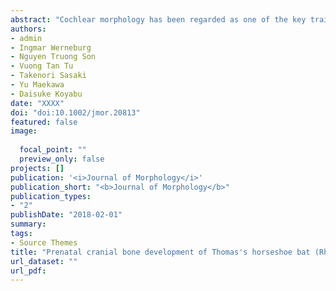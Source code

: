 ```yaml
---
abstract: "Cochlear morphology has been regarded as one of the key traits to understand the origin and evolution of echolocation in bats, given its functionality and performance for receiving echolocation sonar. While numerous researchers have compared adult-stage morphology, few have studied the prenatal development of the cochlea. Here, we provide the first detailed three-dimensional description of the prenatal cranial development in bats, using Rhinolophus thomasi as a model, with particular interest to the petrosal which houses the cochlea. Results revealed that among all cranial bones the onset of the ossification of the petrosal is earlier in R. thomasi when compared to other reported mammals. Generally, the cochlea reaches adult size and shape before or around birth in placental mammals including bats, but we found that its shape and size growths continue until maturity in Rhinolophus species. The relationship of cochlear size and skull size is maintained constant throughout the postnatal ontogeny to adulthood in Rhinolophus, a pattern previously reported neither in any other bats nor other mammals. The peculiar developmental pattern in Rhinolophus possibly allows them to form their characteristically large cochlea and facilitate their distinctive echolocation behavior. A recent study reported that non-echolocating Pteropodidae shares a similar prenatal cochlear size to laryngeal echolocating bats. The apparent resemblance of fetal cochlear size was proposed to be a vestigial signal of large cochlear size in the last common ancestor of bats and thus as supporting evidence for the single origin of laryngeal echolocation. However, results from the present observations suggest that limited aspects of the cochlear development were captured in this previous investigation and that the resulting interpretations may be questionable. We point out that diversity and patterns of cochlear development among bats are still not resolved, and the controversy on the origins of laryngeal echolocation is still open to discussion."
authors:
- admin
- Ingmar Werneburg
- Nguyen Truong Son
- Vuong Tan Tu
- Takenori Sasaki
- Yu Maekawa
- Daisuke Koyabu
date: "XXXX"
doi: "doi:10.1002/jmor.20813"
featured: false
image:
 
  focal_point: ""
  preview_only: false
projects: []
publication: '<i>Journal of Morphology</i>'
publication_short: "<b>Journal of Morphology</b>"
publication_types:
- "2"
publishDate: "2018-02-01"
summary: 
tags:
- Source Themes
title: "Prenatal cranial bone development of Thomas's horseshoe bat (Rhinolophus thomasi): with special reference to petrosal morphology"
url_dataset: ""
url_pdf: 
---
```

